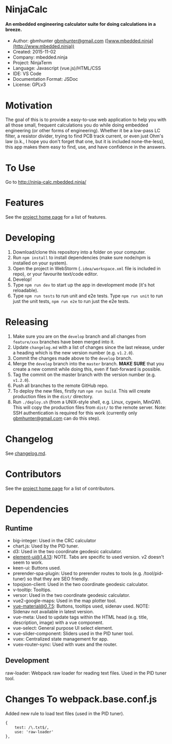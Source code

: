 # NinjaCalc

#### An embedded engineering calculator suite for doing calculations in a breeze.

- Author: gbmhunter <gbmhunter@gmail.com> ([www.mbedded.ninja](http://www.mbedded.ninja))
- Created: 2015-11-02
- Company: mbedded.ninja
- Project: NinjaTerm
- Language: Javascript (vue.js)/HTML/CSS
- IDE: VS Code
- Documentation Format: JSDoc
- License: GPLv3

# Motivation

The goal of this is to provide a easy-to-use web application to help you with all those small, frequent calculations you do while doing embedded engineering (or other forms of engineering). Whether it be a low-pass LC filter, a resistor divider, trying to find PCB track current, or even just Ohm's law (o.k., I hope you don't forget that one, but it is included none-the-less), this app makes them easy to find, use, and have confidence in the answers.

# To Use

Go to http://ninja-calc.mbedded.ninja/

# Features

See the [project home page](http://mbedded-ninja.github.io/NinjaCalc/) for a list of features.

# Developing

1. Download/clone this repository into a folder on your computer.
1. Run `npm install` to install dependencies (make sure node/npm is installed on your system).
1. Open the project in WebStorm (`.idea/workspace.xml` file is included in repo), or your favourite text/code editor.
1. Develop!
1. Type `npm run dev` to start up the app in development mode (it's hot reloadable).
1. Type `npm run tests` to run unit and e2e tests. Type `npm run unit` to run just the unit tests, `npm run e2e` to run just the e2e tests.

# Releasing

1. Make sure you are on the `develop` branch and all changes from `feature/xxx` branches have been merged into it.
1. Update `changelog.md` with a list of changes since the last release, under a heading which is the new version number (e.g. `v1.2.0`).
1. Commit the changes made above to the `develop` branch.
1. Merge the `develop` branch into the `master` branch. **MAKE SURE** that you create a new commit while doing this, even if fast-forward is possible.
1. Tag the commit on the master branch with the version number (e.g. `v1.2.0`).
1. Push all branches to the remote GitHub repo.
1. To deploy the new files, firstly run `npm run build`. This will create production files in the `dist/` directory.
1. Run `./deploy.sh` (from a UNIX-style shell, e.g. Linux, cygwin, MinGW). This will copy the production files from `dist/` to the remote server. Note: SSH authentication is required for this work (currently only gbmhunter@gmail.com can do this step).

# Changelog

See [changelog.md](../blob/master/changelog.md).

# Contributors

See the [project home page](http://mbedded-ninja.github.io/NinjaCalc/) for a list of contributors.


# Dependencies

## Runtime
- big-integer: Used in the CRC calculator
- chart.js: Used by the PID tuner.
- d3: Used in the two coordinate geodesic calculator.
- element-ui@1.4.13: NOTE. Tabs are specific to used version. v2 doesn't seem to work.
- keen-ui: Buttons used.
- prerender-spa-plugin: Used to prerender routes to tools (e.g. /tool/pid-tuner) so that they are SEO friendly.
- topojson-client: Used in the two coordinate geodesic calculator.
- v-tooltip: Tooltips.
- versor: Used in the two coordinate geodesic calculator.
- vue2-google-maps: Used in the map plotter tool.
- vue-material@0.7.5: Buttons, tooltips used, sidenav used. NOTE: Sidenav not available in latest version.
- vue-meta: Used to update tags within the HTML head (e.g. title, description, image) with a vue component.
- vue-select: General purpose UI select element.
- vue-slider-component: Sliders used in the PID tuner tool.
- vuex: Centralized state management for app.
- vuex-router-sync: Used with vuex and the router.

## Development
raw-loader: Webpack raw loader for reading text files. Used in the PID tuner tool.

# Changes To webpack.base.conf.js

Added new rule to load text files (used in the PID tuner).
```
{
    test: /\.txt$/,
    use: 'raw-loader'
},

